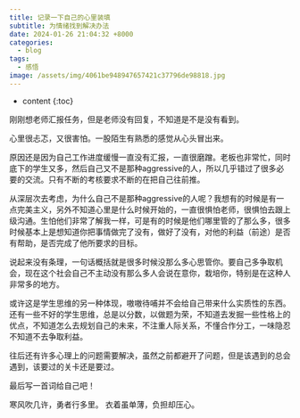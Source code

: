 ```yaml
---
title: 记录一下自己的心里装填
subtitle: 为情绪找到解决办法
date: 2024-01-26 21:04:32 +8000
categories:
  - blog
tags:
  - 感悟
image: /assets/img/4061be948947657421c37796de98818.jpg
---
```

* content
{:toc}

刚刚想老师汇报任务，但是老师没有回复，不知道是不是没有看到。

心里很忐忑，又很害怕。一股陌生有熟悉的感觉从心头冒出来。

原因还是因为自己工作进度缓慢一直没有汇报，一直很磨蹭。老板也非常忙，同时底下的学生又多，然后自己又不是那种aggressive的人，所以几乎错过了很多必要的交流。只有不断的考核要求不断的在把自己往前推。

从深层次去考虑，为什么自己不是那种aggressive的人呢？我想有的时候是有一点完美主义，另外不知道心里是什么时候开始的，一直很惧怕老师，很惧怕去跟上级沟通。生怕他们非常了解我一样，可是有的时候是他们哪里管的了那么多，很多时候基本上是想知道你把事情做完了没有，做好了没有，对他的利益（前途）是否有帮助，是否完成了他所要求的目标。

说起来没有条理，一句话概括就是很多时候没那么多心思管你。要自己多争取机会，现在这个社会自己不主动没有那么多人会说在意你，栽培你，特别是在这种人非常多的地方。

或许这是学生思维的另一种体现，嗷嗷待哺并不会给自己带来什么实质性的东西。还有一些不好的学生思维，总是以分数，以做题为荣，不知道去发掘一些性格上的优点，不知道怎么去规划自己的未来，不注重人际关系，不懂合作分工，一味隐忍不知道不去争取利益。

往后还有许多心理上的问题需要解决，虽然之前都避开了问题，但是该遇到的总会遇到，该要过的关卡还是要过。

最后写一首词给自己吧！

寒风吹几许，勇者行多里。
衣着虽单薄，负担却压心。


